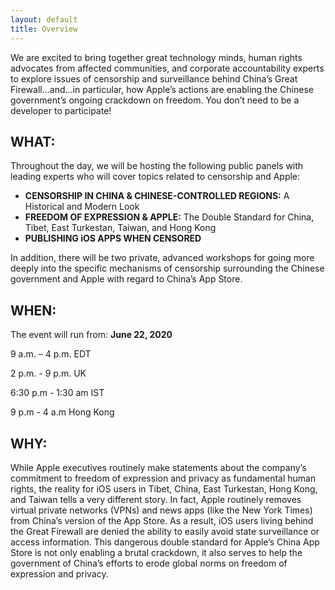 ```yaml
---
layout: default
title: Overview
---
```


<p class="center">
	We are excited to bring together great technology minds, human rights advocates from affected communities, and corporate accountability experts to explore issues of censorship and surveillance behind China’s Great Firewall...and...in particular, how Apple’s actions are enabling the Chinese government’s ongoing crackdown on freedom. You don’t need to be a developer to participate! 

</p>

<h2 class="center">WHAT:</h2>
<p class="center">
	Throughout the day, we will be hosting the following public panels with leading experts who will cover topics related to censorship and Apple:
</p>
<ul>
	<li><b>CENSORSHIP IN CHINA & CHINESE-CONTROLLED REGIONS:</b> A Historical and Modern Look</li>
	<li><b>FREEDOM OF EXPRESSION & APPLE:</b>  The Double Standard for China, Tibet, East Turkestan, Taiwan, and Hong Kong </li>
	<li><b>PUBLISHING iOS APPS WHEN CENSORED</b> </li>
</ul>
<p class="center">
	 In addition, there will be two private, advanced workshops for going more deeply into the specific mechanisms of censorship surrounding the Chinese government and Apple with regard to China’s App Store.
</p>
<h2 class="center">WHEN:</h2>
<p class="center">
	The event will run from: <b>June 22, 2020</b>
</p>
<!--<p> 8 a.m. – 3 p.m. PDT / 11 a.m. – 6 p.m. EDT / 4 p.m. - 11p.m. UK / 11 p.m - 6 a.m Hong Kong / 8:30 p.m - 3:30 am IST</p> -->
<p class="center"> 9 a.m. – 4 p.m. EDT</p>
<p class="center"> 2 p.m. - 9 p.m. UK </p>
<p class="center"> 6:30 p.m - 1:30 am IST</p>
<p class="center"> 9 p.m - 4 a.m Hong Kong</p>
<h2 class="center">WHY:</h2>
<p class="center">
	While Apple executives routinely make statements about the company’s commitment to freedom of expression and privacy as fundamental human rights, the reality for iOS users in Tibet, China, East Turkestan, Hong Kong, and Taiwan tells a very different story. In fact, Apple routinely removes virtual private networks (VPNs) and news apps (like the New York Times) from China’s version of the App Store. As a result, iOS users living behind the Great Firewall are denied the ability to easily avoid state surveillance or access information. This dangerous double standard for Apple’s China App Store is not only enabling a brutal crackdown, it also serves to help the government of China’s efforts to erode global norms on freedom of expression and privacy.
</p>
<p>
	
</p>
<br><br>



